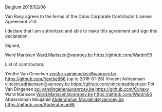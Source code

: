 Belgium 2018/02/06

Van Roey agrees to the terms of the Odoo Corporate
Contributor License Agreement v1.0.

I declare that I am authorized and able to make this agreement and sign this
declaration.

Signed,

Ward Marissen Ward.Marissen@vanroey.be https://github.com/Wardm95

List of contributors:

Yenthe Van Ginneken  yenthe.vanginneken@vanroey.be https://github.com/Yenthe666 (up to 2018-01-26)
Vincent Adriaensen vincent.adriaensen@vanroey.be https://github.com/vincentadriaensen
Pol Van Dingenen pol.vandingenen@vanroey.be https://github.com/Cyhexy
Ward Marissen Ward.Marissen@vanroey.be https://github.com/Wardm95
Abderahman Moujahid Abderahman.Moujahid@vanroey.be https://github.com/Abderahman88
